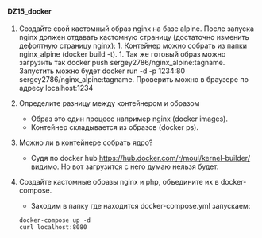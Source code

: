 #### DZ15_docker 
   1. Создайте свой кастомный образ nginx на базе alpine. После запуска nginx должен отдавать кастомную страницу (достаточно изменить дефолтную страницу nginx):
     1. Контейнер можно собрать из папки nginx_alpine (docker build -t). 
     1. Так же готовый образ можно загрузить так docker push sergey2786/nginx_alpine:tagname. Запустить можно будет docker run -d -p 1234:80 sergey2786/nginx_alpine:tagname. Проверить можно в браузере по адресу localhost:1234
   2. Определите разницу между контейнером и образом
        * Образ это один процесс например nginx (docker images).
        * Контейнер складывается из образов (docker ps). 
   3. Можно ли в контейнере собрать ядро?
        * Судя по docker hub https://hub.docker.com/r/moul/kernel-builder/ видимо. Но вот загрузится с него думаю нельзя будет.
   4. Создайте кастомные образы nginx и php, объедините их в docker-compose.
        * Заходим в папку где находится docker-compose.yml запускаем:
         
         ```
         docker-compose up -d
         curl localhost:8080
         ```